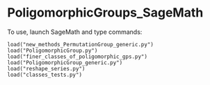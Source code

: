 # PoligomorphicGroups_SageMath


To use, launch SageMath and type commands:

```
load("new_methods_PermutationGroup_generic.py")
load("PoligomorphicGroup.py")
load("finer_classes_of_poligomorphic_gps.py")
load("PoligomorphicGroup_generic.py")
load("reshape_series.py")
load("classes_tests.py")
```
